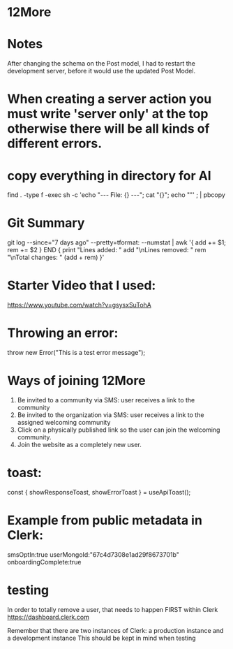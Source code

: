 # 12More

# Notes
After changing the schema on the Post model, I had to restart the development server, before it would use the updated Post Model.

# When creating a server action you must write 'server only' at the top otherwise there will be all kinds of different errors.

# copy everything in directory for AI
find . -type f -exec sh -c 'echo "--- File: {} ---"; cat "{}"; echo ""' \; | pbcopy

# Git Summary
git log --since="7 days ago" --pretty=tformat: --numstat | awk '{ add += $1; rem += $2 } END { print "Lines added: " add "\nLines removed: " rem "\nTotal changes: " (add + rem) }'

# Starter Video that I used:
https://www.youtube.com/watch?v=gsysxSuTohA

# Throwing an error:
throw new Error("This is a test error message");

# Ways of joining 12More
1. Be invited to a community via SMS: user receives a link to the community
2. Be invited to the organization via SMS: user receives a link to the assigned welcoming community
3. Click on a physically published link so the user can join the welcoming community.
4. Join the website as a completely new user. 

# toast:
const { showResponseToast, showErrorToast } = useApiToast();

# Example from public metadata in Clerk:
smsOptIn:true
userMongoId:"67c4d7308e1ad29f8673701b"
onboardingComplete:true

# testing
In order to totally remove a user, that needs to happen FIRST within Clerk
https://dashboard.clerk.com

Remember that there are two instances of Clerk: a production instance and a development instance
This should be kept in mind when testing
